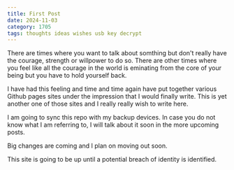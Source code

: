 ```yaml
---
title: First Post
date: 2024-11-03
category: 1705
tags: thoughts ideas wishes usb key decrypt
---
```

There are times where you want to talk about somthing but don't really have the courage, strength or willpower to do so. There are other times where you feel like all the courage in the world is eminating from the core of your being but you have to hold yourself back.

I have had this feeling and time and time again have put together various Github pages sites under the impression that I would finally write. This is yet another one of those sites and I really really wish to write here.

I am going to sync this repo with my backup devices. In case you do not know what I am referring to, I will talk about it soon in the more upcoming posts.

Big changes are coming and I plan on moving out soon.

This site is going to be up until a potential breach of identity is identified.
